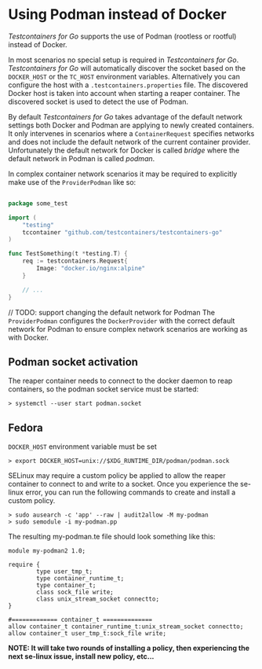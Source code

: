 # Using Podman instead of Docker

_Testcontainers for Go_ supports the use of Podman (rootless or rootful) instead of Docker.

In most scenarios no special setup is required in _Testcontainers for Go_.
_Testcontainers for Go_ will automatically discover the socket based on the `DOCKER_HOST` or the `TC_HOST` environment variables.
Alternatively you can configure the host with a `.testcontainers.properties` file.
The discovered Docker host is taken into account when starting a reaper container.
The discovered socket is used to detect the use of Podman.

By default _Testcontainers for Go_ takes advantage of the default network settings both Docker and Podman are applying to newly created containers.
It only intervenes in scenarios where a `ContainerRequest` specifies networks and does not include the default network of the current container provider.
Unfortunately the default network for Docker is called _bridge_ where the default network in Podman is called _podman_.

In complex container network scenarios it may be required to explicitly make use of the `ProviderPodman` like so:

```go

package some_test

import (
    "testing"
    tccontainer "github.com/testcontainers/testcontainers-go"
)

func TestSomething(t *testing.T) {
    req := testcontainers.Request{
        Image: "docker.io/nginx:alpine"
    }

    // ...
}
```

// TODO: support changing the default network for Podman
The `ProviderPodman` configures the `DockerProvider` with the correct default network for Podman to ensure complex network scenarios are working as with Docker.

## Podman socket activation

The reaper container needs to connect to the docker daemon to reap containers, so the podman socket service must be started:
```shell
> systemctl --user start podman.socket
```

## Fedora

`DOCKER_HOST` environment variable must be set

```
> export DOCKER_HOST=unix://$XDG_RUNTIME_DIR/podman/podman.sock
```

SELinux may require a custom policy be applied to allow the reaper container to connect to and write to a socket. Once you experience the se-linux error, you can run the following commands to create and install a custom policy.

```
> sudo ausearch -c 'app' --raw | audit2allow -M my-podman
> sudo semodule -i my-podman.pp
```

The resulting my-podman.te file should look something like this:
```
module my-podman2 1.0;

require {
        type user_tmp_t;
        type container_runtime_t;
        type container_t;
        class sock_file write;
        class unix_stream_socket connectto;
}

#============= container_t ==============
allow container_t container_runtime_t:unix_stream_socket connectto;
allow container_t user_tmp_t:sock_file write;

```

**NOTE: It will take two rounds of installing a policy, then experiencing the next se-linux issue, install new policy, etc...**

